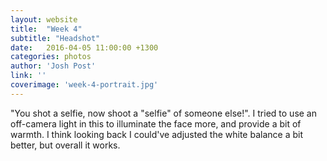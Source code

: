 ```yaml
---
layout: website
title:  "Week 4"
subtitle: "Headshot"
date:   2016-04-05 11:00:00 +1300
categories: photos
author: 'Josh Post'
link: ''
coverimage: 'week-4-portrait.jpg'
---
```


"You shot a selfie, now shoot a "selfie" of someone else!". I tried to use an off-camera light in this to illuminate the face more, and provide a bit of warmth. I think looking back I could've adjusted the white balance a bit better, but overall it works.